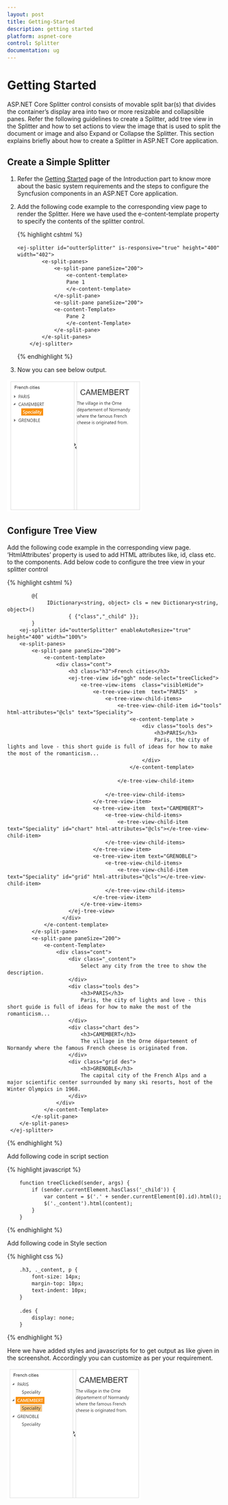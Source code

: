 ```yaml
---
layout: post
title: Getting-Started
description: getting started
platform: aspnet-core
control: Splitter
documentation: ug
---
```


# Getting Started

ASP.NET Core Splitter control consists of movable split bar(s) that divides the container’s display area into two or more resizable and collapsible panes. Refer the following guidelines to create a Splitter, add tree view in the Splitter and how to set actions to view the image that is used to split the document or image and also Expand or Collapse the Splitter. This section explains briefly about how to create a Splitter in ASP.NET Core application.

## Create a Simple Splitter 

1.	Refer the [Getting Started]( https://help.syncfusion.com/aspnet-core/getting-started ) page of the Introduction part to know more about the basic system requirements and the steps to configure the Syncfusion components in an ASP.NET Core application.
2.	Add the following code example to the corresponding view page to render the Splitter. Here we have used the e-content-template property to specify the contents of the splitter control.

    {% highlight cshtml %}

        <ej-splitter id="outterSplitter" is-responsive="true" height="400" width="402">
                <e-split-panes>
                    <e-split-pane paneSize="200">
                        <e-content-template>
                        Pane 1
                        </e-content-template>
                    </e-split-pane>
                    <e-split-pane paneSize="200">
                    <e-content-Template>
                        Pane 2
                        </e-content-Template>
                    </e-split-pane>
                </e-split-panes>
            </ej-splitter>

    {% endhighlight %}

3. Now you can see below output.

![](Getting-Started_Images/default1.png)

## Configure Tree View

Add the following code example in the corresponding view page. ‘HtmlAttributes’ property is used to add HTML attributes like, id, class etc. to the components.
Add below code to configure the tree view in your splitter control

{% highlight cshtml %}

            @{
                 IDictionary<string, object> cls = new Dictionary<string, object>()
                        { {"class","_child" }}; 
            }
        <ej-splitter id="outterSplitter" enableAutoResize="true" height="400" width="100%">
        <e-split-panes>
            <e-split-pane paneSize="200">
                <e-content-template>
                    <div class="cont">
                        <h3 class="h3">French cities</h3>
                        <ej-tree-view id="ggh" node-select="treeClicked">
                            <e-tree-view-items  class="visibleHide">
                                <e-tree-view-item  text="PARIS"  >
                                    <e-tree-view-child-items>
                                        <e-tree-view-child-item id="tools" html-attributes="@cls" text="Speciality">
                                            <e-content-template >
                                                <div class="tools des">
                                                    <h3>PARIS</h3>
                                                    Paris, the city of lights and love - this short guide is full of ideas for how to make the most of the romanticism...
                                                </div>
                                            </e-content-template>
                                           
                                        </e-tree-view-child-item>
    
                                    </e-tree-view-child-items>
                                </e-tree-view-item>
                                <e-tree-view-item  text="CAMEMBERT">
                                    <e-tree-view-child-items>
                                        <e-tree-view-child-item text="Speciality" id="chart" html-attributes="@cls"></e-tree-view-child-item>
                                    </e-tree-view-child-items>
                                </e-tree-view-item>
                                <e-tree-view-item text="GRENOBLE">
                                    <e-tree-view-child-items>
                                        <e-tree-view-child-item text="Speciality" id="grid" html-attributes="@cls"></e-tree-view-child-item>
                                    </e-tree-view-child-items>
                                </e-tree-view-item>
                            </e-tree-view-items>
                        </ej-tree-view>
                      </div>
                </e-content-template>
            </e-split-pane>
            <e-split-pane paneSize="200">
                <e-content-Template>
                    <div class="cont">
                        <div class="_content">
                            Select any city from the tree to show the description.
                        </div>
                        <div class="tools des">
                            <h3>PARIS</h3>
                            Paris, the city of lights and love - this short guide is full of ideas for how to make the most of the romanticism...
                        </div>
                        <div class="chart des">
                            <h3>CAMEMBERT</h3>
                            The village in the Orne département of Normandy where the famous French cheese is originated from.
                        </div>
                        <div class="grid des">
                            <h3>GRENOBLE</h3>
                            The capital city of the French Alps and a major scientific center surrounded by many ski resorts, host of the Winter Olympics in 1968.
                        </div>
                    </div>
                </e-content-Template>
            </e-split-pane>
        </e-split-panes>
     </ej-splitter>

{% endhighlight %}

Add following code in script section

{% highlight javascript %}
     
        function treeClicked(sender, args) {
            if (sender.currentElement.hasClass('_child')) {
                var content = $('.' + sender.currentElement[0].id).html();
                $('._content').html(content);
            }
        }
 
{% endhighlight %}

Add following code in Style section

{% highlight css %}

        .h3, ._content, p {
            font-size: 14px;
            margin-top: 10px;
            text-indent: 10px;
        }

        .des {
            display: none;
        }

{% endhighlight %}

Here we have added styles and javascripts for to get output as like given in the screenshot. Accordingly you can customize as per your requirement.

![](Getting-Started_Images/splitterIntegration.png)